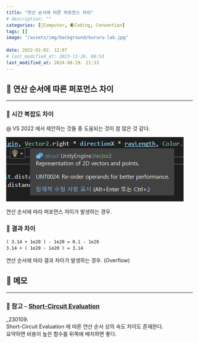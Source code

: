 ```yaml
---
title: "연산 순서에 따른 퍼포먼스 차이"
# description: ""
categories: [💫Computer, 🌒Coding, Convention]
tags: []
image: "/assets/img/background/kururu-lab.jpg"

date: 2022-01-02. 12:07
# last_modified_at: 2023-11-26. 06:53
last_modified_at: 2024-08-29. 21:33
---
```


## 💫 연산 순서에 따른 퍼포먼스 차이

---

### 🫧 시간 복잡도 차이

@ VS 2022 에서 제안하는 것들 중 도움되는 것이 참 많은 것 같다.  

![참고](/assets/img/post/stone/2022/220102-0000.png)

연산 순서에 따라 퍼포먼스 차이가 발생하는 경우.  

### 🫧 결과 차이

```txt
( 3.14 + 1e20 ) - 1e20 = 0.1 - 1e20
3.14 + ( 1e20 - 1e20 ) = 3.14
```

연산 순서에 따라 결과 차이가 발생하는 경우. (Overflow)  

## 💫 메모

---

### 🫧 참고 - [Short-Circuit Evaluation](/posts/short-circuit-evaluation/)

_230109.  
Short-Circuit Evaluation 에 따른 연산 순서 상의 속도 차이도 존재한다.  
요약하면 비용이 높은 함수를 뒤쪽에 배치하면 좋다.  
